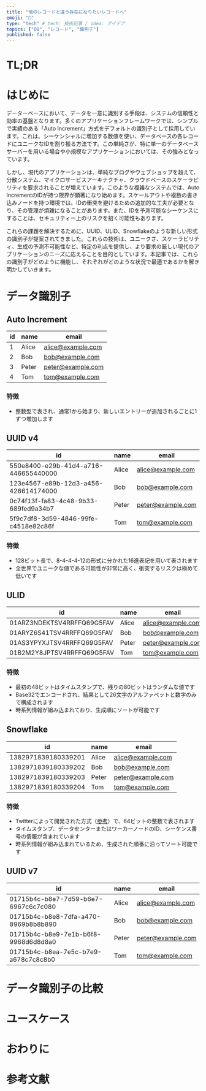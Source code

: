 ```yaml
---
title: "他のレコードと違う存在になりたいレコードへ"
emoji: "🤡"
type: "tech" # tech: 技術記事 / idea: アイデア
topics: ["DB", "レコード", "識別子"]
published: false
---
```


# TL;DR

# はじめに

データーベースにおいて、データを一意に識別する手段は、システムの信頼性と効率の基盤となります。多くのアプリケーションフレームワークでは、シンプルで実績のある「Auto Increment」方式をデフォルトの識別子として採用しています。これは、シーケンシャルに増加する数値を使い、データベースの各レコードにユニークなIDを割り振る方法です。この単純さが、特に単一のデータベースサーバーを用いる場合や小規模なアプリケーションにおいては、その強みとなっています。

しかし、現代のアプリケーションは、単純なブログやウェブショップを超えて、分散システム、マイクロサービスアーキテクチャ、クラウドベースのスケーラビリティを要求されることが増えています。このような複雑なシステムでは、Auto IncrementのIDが持つ限界が顕著になり始めます。スケールアウトや複数の書き込みノードを持つ環境では、IDの衝突を避けるための追加的な工夫が必要となり、その管理が煩雑になることがあります。また、IDを予測可能なシーケンスにすることは、セキュリティー上のリスクを招く可能性もあります。

これらの課題を解決するために、UUID、ULID、Snowflakeのような新しい形式の識別子が提案されてきました。これらの技術は、ユニークさ、スケーラビリティ、生成の予測不可能性など、特定の利点を提供し、より要求の厳しい現代のアプリケーションのニーズに応えることを目的としています。本記事では、これらの識別子がどのように機能し、それぞれがどのような状況で最適であるかを解き明かしていきます。

# データ識別子

## Auto Increment

| id  | name  | email             |
| --- | ----- | ----------------- |
| 1   | Alice | alice@example.com |
| 2   | Bob   | bob@example.com   |
| 3   | Peter | peter@example.com |
| 4   | Tom   | tom@example.com   |

### 特徴

- 整数型で表され、通常1から始まり、新しいエントリーが追加されるごとに1ずつ増加します

## UUID v4

| id                                   | name  | email             |
| ------------------------------------ | ----- | ----------------- |
| 550e8400-e29b-41d4-a716-446655440000 | Alice | alice@example.com |
| 123e4567-e89b-12d3-a456-426614174000 | Bob   | bob@example.com   |
| 0c74f13f-fa83-4c48-9b33-689fed9a34b7 | Peter | peter@example.com |
| 5f9c7df8-3d59-4846-99fe-c4518e82c86f | Tom   | tom@example.com   |

### 特徴

- 128ビット長で、8-4-4-4-12の形式に分かれた16進表記を用いて表されます
- 全世界でユニークな値である可能性が非常に高く、衝突するリスクは極めて低いです

## ULID

| id                         | name  | email             |
| -------------------------- | ----- | ----------------- |
| 01ARZ3NDEKTSV4RRFFQ69G5FAV | Alice | alice@example.com |
| 01ARYZ6S41TSV4RRFFQ69G5FAV | Bob   | bob@example.com   |
| 01AS3YPYXJTSV4RRFFQ69G5FAV | Peter | peter@example.com |
| 01B2M2Y8JPTSV4RRFFQ69G5FAV | Tom   | tom@example.com   |

### 特徴

- 最初の48ビットはタイムスタンプで、残りの80ビットはランダムな値です
- Base32でエンコードされ、結果として26文字のアルファベットと数字のみで構成されます
- 時系列情報が組み込まれており、生成順にソートが可能です

## Snowflake

| id                  | name  | email             |
| ------------------- | ----- | ----------------- |
| 1382971839180339201 | Alice | alice@example.com |
| 1382971839180339202 | Bob   | bob@example.com   |
| 1382971839180339203 | Peter | peter@example.com |
| 1382971839180339204 | Tom   | tom@example.com   |

### 特徴

- Twitterによって開発された方式（[参考](https://github.com/twitter-archive/snowflake)）で、64ビットの整数で表されます
- タイムスタンプ、データセンターまたはワーカーノードのID、シーケンス番号の情報が含まれています
- 時系列情報が組み込まれているため、生成された順番に沿ってソート可能です

## UUID v7

| id                                   | name  | email             |
| ------------------------------------ | ----- | ----------------- |
| 01715b4c-b8e7-7d59-b6e7-6967c6c7c080 | Alice | alice@example.com |
| 01715b4c-b8e8-7dfa-a470-8969b8b8b890 | Bob   | bob@example.com   |
| 01715b4c-b8e9-7e1b-b6f8-9968d6d8d8a0 | Peter | peter@example.com |
| 01715b4c-b8ea-7e5c-b7e9-a678c7c8c8b0 | Tom   | tom@example.com   |

# データ識別子の比較

# ユースケース

# おわりに

# 参考文献
